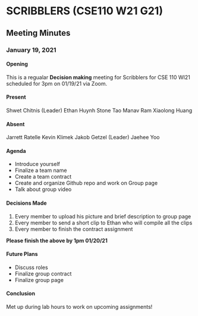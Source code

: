 # SCRIBBLERS (CSE110 W21 G21)
## Meeting Minutes
### January 19, 2021

#### Opening

This is a regualar **Decision making** meeting for Scribblers for CSE 110 WI21 scheduled for 3pm on 01/19/21 via Zoom.

#### Present

Shwet Chitnis (Leader)
Ethan Huynh
Stone Tao
Manav Ram
Xiaolong Huang

#### Absent

Jarrett Ratelle
Kevin Klimek
Jakob Getzel (Leader)
Jaehee Yoo

#### Agenda

- Introduce yourself
- Finalize a team name
- Create a team contract
- Create and organize Github repo and work on Group page
- Talk about group video

#### Decisions Made

1. Every member to upload his picture and brief description to group page
2. Every member to send a short clip to Ethan who will compile all the clips
3. Every member to finish the contract assignment

**Please finish the above by 1pm 01/20/21**

#### Future Plans

- Discuss roles
- Finalize group contract
- Finalize group page

#### Conclusion

Met up during lab hours to work on upcoming assignments!
